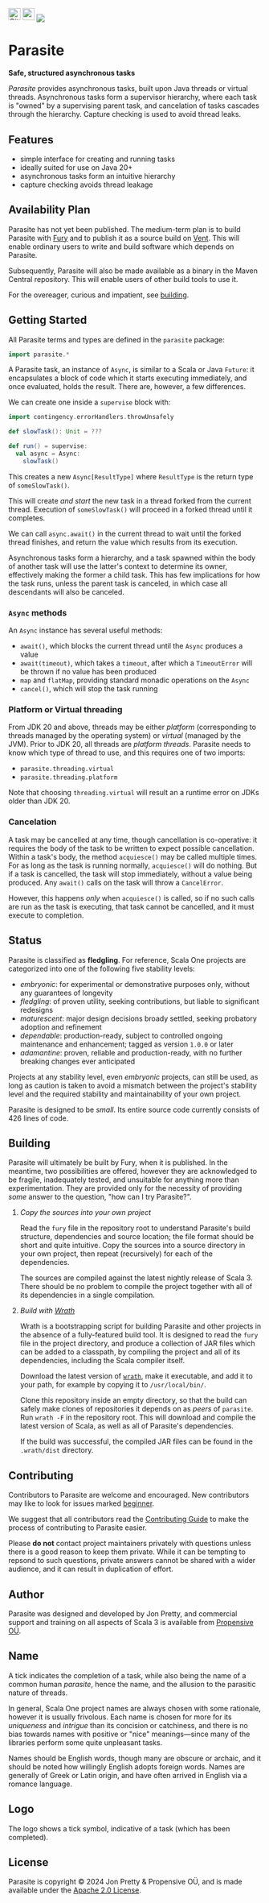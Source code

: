 [<img alt="GitHub Workflow" src="https://img.shields.io/github/actions/workflow/status/propensive/parasite/main.yml?style=for-the-badge" height="24">](https://github.com/propensive/parasite/actions)
[<img src="https://img.shields.io/discord/633198088311537684?color=8899f7&label=DISCORD&style=for-the-badge" height="24">](https://discord.gg/7b6mpF6Qcf)
<img src="/doc/images/github.png" valign="middle">

# Parasite

__Safe, structured asynchronous tasks__

_Parasite_ provides asynchronous tasks, built upon Java threads or virtual
threads. Asynchronous tasks form a supervisor hierarchy, where each task is
"owned" by a supervising parent task, and cancelation of tasks cascades through
the hierarchy. Capture checking is used to avoid thread leaks.

## Features

- simple interface for creating and running tasks
- ideally suited for use on Java 20+
- asynchronous tasks form an intuitive hierarchy
- capture checking avoids thread leakage


## Availability Plan

Parasite has not yet been published. The medium-term plan is to build Parasite
with [Fury](https://github.com/propensive/fury) and to publish it as a source build on
[Vent](https://github.com/propensive/vent). This will enable ordinary users to write and build
software which depends on Parasite.

Subsequently, Parasite will also be made available as a binary in the Maven
Central repository. This will enable users of other build tools to use it.

For the overeager, curious and impatient, see [building](#building).

## Getting Started

All Parasite terms and types are defined in the `parasite` package:
```scala
import parasite.*
```

A Parasite task, an instance of `Async`, is similar to a Scala or Java
`Future`: it encapsulates a block of code which it starts executing
immediately, and once evaluated, holds the result. There are, however, a few
differences.

We can create one inside a `supervise` block with:
```scala
import contingency.errorHandlers.throwUnsafely

def slowTask(): Unit = ???

def run() = supervise:
  val async = Async:
    slowTask()
```

This creates a new `Async[ResultType]` where `ResultType` is the return type of
`someSlowTask()`.

This will create *and start* the new task in a thread forked from the current
thread. Execution of `someSlowTask()` will proceed in a forked thread until it
completes.

We can call `async.await()` in the current thread to wait until the forked
thread finishes, and return the value which results from its execution.



Asynchronous tasks form a hierarchy, and a task spawned within the body of
another task will use the latter's context to determine its owner, effectively
making the former a child task. This has few implications for how the task
runs, unless the parent task is canceled, in which case all descendants will
also be canceled.

### `Async` methods

An `Async` instance has several useful methods:
- `await()`, which blocks the current thread until the `Async` produces a value
- `await(timeout)`, which takes a `timeout`, after which a `TimeoutError` will
  be thrown if no value has been produced
- `map` and `flatMap`, providing standard monadic operations on the `Async`
- `cancel()`, which will stop the task running

### Platform or Virtual threading

From JDK 20 and above, threads may be either _platform_ (corresponding to
threads managed by the operating system) or _virtual_ (managed by the JVM).
Prior to JDK 20, all threads are _platform threads_. Parasite needs to know
which type of thread to use, and this requires one of two imports:
- `parasite.threading.virtual`
- `parasite.threading.platform`

Note that choosing `threading.virtual` will result an a runtime error on JDKs
older than JDK 20.

### Cancelation

A task may be cancelled at any time, though cancellation is co-operative: it
requires the body of the task to be written to expect possible cancellation.
Within a task's body, the method `acquiesce()` may be called multiple times. For
as long as the task is running normally, `acquiesce()` will do nothing. But if a
task is cancelled, the task will stop immediately, without a value being
produced. Any `await()` calls on the task will throw a `CancelError`.

However, this happens _only_ when `acquiesce()` is called, so if no such calls
are run as the task is executing, that task cannot be cancelled, and it must
execute to completion.





## Status

Parasite is classified as __fledgling__. For reference, Scala One projects are
categorized into one of the following five stability levels:

- _embryonic_: for experimental or demonstrative purposes only, without any guarantees of longevity
- _fledgling_: of proven utility, seeking contributions, but liable to significant redesigns
- _maturescent_: major design decisions broady settled, seeking probatory adoption and refinement
- _dependable_: production-ready, subject to controlled ongoing maintenance and enhancement; tagged as version `1.0.0` or later
- _adamantine_: proven, reliable and production-ready, with no further breaking changes ever anticipated

Projects at any stability level, even _embryonic_ projects, can still be used,
as long as caution is taken to avoid a mismatch between the project's stability
level and the required stability and maintainability of your own project.

Parasite is designed to be _small_. Its entire source code currently consists
of 426 lines of code.

## Building

Parasite will ultimately be built by Fury, when it is published. In the
meantime, two possibilities are offered, however they are acknowledged to be
fragile, inadequately tested, and unsuitable for anything more than
experimentation. They are provided only for the necessity of providing _some_
answer to the question, "how can I try Parasite?".

1. *Copy the sources into your own project*
   
   Read the `fury` file in the repository root to understand Parasite's build
   structure, dependencies and source location; the file format should be short
   and quite intuitive. Copy the sources into a source directory in your own
   project, then repeat (recursively) for each of the dependencies.

   The sources are compiled against the latest nightly release of Scala 3.
   There should be no problem to compile the project together with all of its
   dependencies in a single compilation.

2. *Build with [Wrath](https://github.com/propensive/wrath/)*

   Wrath is a bootstrapping script for building Parasite and other projects in
   the absence of a fully-featured build tool. It is designed to read the `fury`
   file in the project directory, and produce a collection of JAR files which can
   be added to a classpath, by compiling the project and all of its dependencies,
   including the Scala compiler itself.
   
   Download the latest version of
   [`wrath`](https://github.com/propensive/wrath/releases/latest), make it
   executable, and add it to your path, for example by copying it to
   `/usr/local/bin/`.

   Clone this repository inside an empty directory, so that the build can
   safely make clones of repositories it depends on as _peers_ of `parasite`.
   Run `wrath -F` in the repository root. This will download and compile the
   latest version of Scala, as well as all of Parasite's dependencies.

   If the build was successful, the compiled JAR files can be found in the
   `.wrath/dist` directory.

## Contributing

Contributors to Parasite are welcome and encouraged. New contributors may like
to look for issues marked
[beginner](https://github.com/propensive/parasite/labels/beginner).

We suggest that all contributors read the [Contributing
Guide](/contributing.md) to make the process of contributing to Parasite
easier.

Please __do not__ contact project maintainers privately with questions unless
there is a good reason to keep them private. While it can be tempting to
repsond to such questions, private answers cannot be shared with a wider
audience, and it can result in duplication of effort.

## Author

Parasite was designed and developed by Jon Pretty, and commercial support and
training on all aspects of Scala 3 is available from [Propensive
O&Uuml;](https://propensive.com/).



## Name

A tick indicates the completion of a task, while also being the name of a common human _parasite_, hence the name, and the allusion to the parasitic nature of threads.

In general, Scala One project names are always chosen with some rationale,
however it is usually frivolous. Each name is chosen for more for its
_uniqueness_ and _intrigue_ than its concision or catchiness, and there is no
bias towards names with positive or "nice" meanings—since many of the libraries
perform some quite unpleasant tasks.

Names should be English words, though many are obscure or archaic, and it
should be noted how willingly English adopts foreign words. Names are generally
of Greek or Latin origin, and have often arrived in English via a romance
language.

## Logo

The logo shows a tick symbol, indicative of a task (which has been completed).

## License

Parasite is copyright &copy; 2024 Jon Pretty & Propensive O&Uuml;, and
is made available under the [Apache 2.0 License](/license.md).

